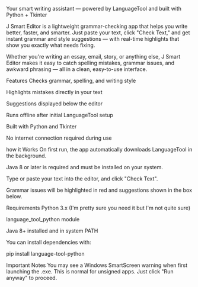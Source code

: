 Your smart writing assistant — powered by LanguageTool and built with Python + Tkinter

J Smart Editor is a lightweight grammar-checking app that helps you write better, faster, and smarter. Just paste your text, click "Check Text," and get instant grammar and style suggestions — with real-time highlights that show you exactly what needs fixing.

Whether you're writing an essay, email, story, or anything else, J Smart Editor makes it easy to catch spelling mistakes, grammar issues, and awkward phrasing — all in a clean, easy-to-use interface.

Features
Checks grammar, spelling, and writing style

Highlights mistakes directly in your text

Suggestions displayed below the editor

Runs offline after initial LanguageTool setup

Built with Python and Tkinter

No internet connection required during use

how it Works
On first run, the app automatically downloads LanguageTool in the background.

Java 8 or later is required and must be installed on your system.

Type or paste your text into the editor, and click "Check Text".

Grammar issues will be highlighted in red and suggestions shown in the box below.

Requirements
Python 3.x (I'm pretty sure you need it but I'm not quite sure)

language_tool_python module

Java 8+ installed and in system PATH

You can install dependencies with:

pip install language-tool-python

Important Notes
You may see a Windows SmartScreen warning when first launching the .exe. This is normal for unsigned apps.
Just click "Run anyway" to proceed.
